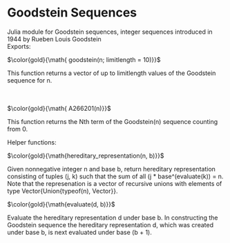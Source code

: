 # Goodstein Sequences
Julia module for Goodstein sequences, integer sequences introduced in 1944 by Rueben Louis Goodstein
<br />
Exports: 

$\color{gold}{\math{ goodstein(n; limitlength = 10)}}$

This function returns a vector of up to limitlength values of the Goodstein sequence for n.

<br /><br />
$\color{gold}{\math{ A266201(n)}}$

This function returns the Nth term of the Goodstein(n) sequence counting from 0.

Helper functions:

$\color{gold}{\math{hereditary_representation(n, b)}}$

Given nonnegative integer n and base b, return hereditary representation consisting of tuples (j, k)
such that the sum of all (j * base^(evaluate(k)) = n. Note that the represenation is a vector of
recursive unions with elements of type Vector{Union{typeof(n), Vector}}.

$\color{gold}{\math{evaluate(d, b)}}$

Evaluate the hereditary representation d under base b. In constructing the Goodstein sequence the
hereditary representation d, which was created under base b, is next evaluated under base (b + 1).




